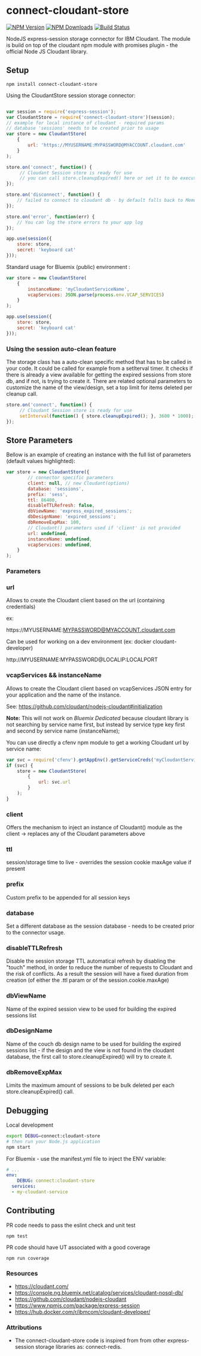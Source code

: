 # connect-cloudant-store

[![NPM Version][npm-image]][npm-url]
[![NPM Downloads][downloads-image]][downloads-url]
[![Build Status][travis-image]][travis-url]

NodeJS express-session storage connector for IBM Cloudant. 
The module is build on top of the cloudant npm module with promises plugin - the official Node JS Cloudant library.

## Setup

```
npm install connect-cloudant-store
```

Using the CloudantStore session storage connector:

```javascript

var session = require('express-session');
var CloudantStore = require('connect-cloudant-store')(session);
// example for local instance of cloudant - required params
// database 'sessions' needs to be created prior to usage
var store = new CloudantStore(
    {
        url: 'https://MYUSERNAME:MYPASSWORD@MYACCOUNT.cloudant.com'
    }
);

store.on('connect', function() {
     // Cloudant Session store is ready for use
     // you can call store.cleanupExpired() here or set it to be executed at an interval
});

store.on('disconnect', function() {
    // failed to connect to cloudant db - by default falls back to MemoryStore
});

store.on('error', function(err) {
    // You can log the store errors to your app log
});

app.use(session({
    store: store,
    secret: 'keyboard cat'
}));
```

Standard usage for Bluemix (public) environment :

```javascript
var store = new CloudantStore(
    {
        instanceName: 'myCloudantServiceName', 
        vcapServices: JSON.parse(process.env.VCAP_SERVICES)
    }
);

app.use(session({
    store: store,
    secret: 'keyboard cat'
}));
```

### Using the session auto-clean feature
The storage class has a auto-clean specific method that has to be called in your code. It could be called for example from a setIterval timer. It checks if there is already a view available for getting the expired sessions from store db, and if not, is trying to create it. There are related optional parameters to customize the name of the view/design, set a top limit for items deleted per cleanup call.

```javascript
store.on('connect', function() {
     // Cloudant Session store is ready for use
     setInterval(function() { store.cleanupExpired(); }, 3600 * 1000); here or set it to be executed at an interval
});
```

## Store Parameters

Bellow is an example of creating an instance with the full list of parameters (default values highlighted):

```javascript
var store = new CloudantStore({
        // connector specific parameters
        client: null, // new Cloudant(options)
        database: 'sessions',
        prefix: 'sess',
        ttl: 86400,
        disableTTLRefresh: false,
        dbViewName: 'express_expired_sessions';
        dbDesignName: 'expired_sessions';
        dbRemoveExpMax: 100,
        // Cloudant() parameters used if 'client' is not provided
        url: undefined,
        instanceName: undefined,
        vcapServices: undefined,
    }
);

```

### Parameters

### url
Allows to create the Cloudant client based on the url (containing credentials)

ex:

https://MYUSERNAME:MYPASSWORD@MYACCOUNT.cloudant.com

Can be used for working on a dev environment (ex: docker cloudant-developer) 

http://MYUSERNAME:MYPASSWORD@LOCALIP:LOCALPORT

### vcapServices && instanceName
Allows to create the Cloudant client based on vcapServices JSON entry for your application and the name of the instance.

See: https://github.com/cloudant/nodejs-cloudant#initialization

**Note:** This will not work on *Bluemix Dedicated* because cloudant library is not searching by service name first, but instead by service type key first
and second by service name (instanceName);

You can use directly a cfenv npm module to get a working Cloudant url by service name:

```javascript
var svc = require('cfenv').getAppEnv().getServiceCreds('myCloudantServiceName');
if (svc) {
    store = new CloudantStore(
        {
            url: svc.url
        }
    );
}
```

### client
Offers the mechanism to inject an instance of Cloudant() module as the client  -> replaces any of the Cloudant parameters above

### ttl
session/storage time to live - overrides the session cookie maxAge value if present

### prefix
Custom prefix to be appended for all session keys

### database
Set a different database as the session database - needs to be created prior to the connector usage.

### disableTTLRefresh
Disable the session storage TTL automatical refresh by disabling the "touch" method, in order to reduce the number of requests
to Cloudant and the risk of conflicts. As a result the session will have a fixed duration from creation (of either the .ttl param or of the session.cookie.maxAge)

### dbViewName
Name of the expired session view to be used for building the expired sessions list

### dbDesignName
Name of the couch db design name to be used for building the expired sessions list - if the design and the view is not found in the cloudant database, the first call to store.cleanupExpired() will try to create it.

### dbRemoveExpMax
Limits the maximum amount of sessions to be bulk deleted per each store.cleanupExpired() call.

## Debugging

Local development

```bash
export DEBUG=connect:cloudant-store
# then run your Node.js application
npm start
```

For Bluemix - use the manifest.yml file to inject the ENV variable:

```yml
# ...
env:
    DEBUG: connect:cloudant-store
  services:
  - my-cloudant-service
```

## Contributing

PR code needs to pass the eslint check and unit test

```
npm test
```

PR code should have UT associated with a good coverage

```
npm run coverage
```

### Resources

- https://cloudant.com/
- https://console.ng.bluemix.net/catalog/services/cloudant-nosql-db/
- https://github.com/cloudant/nodejs-cloudant
- https://www.npmjs.com/package/express-session
- https://hub.docker.com/r/ibmcom/cloudant-developer/

### Attributions
- The connect-cloudant-store code is inspired from from other express-session storage libraries as: connect-redis.

[npm-image]: https://img.shields.io/npm/v/connect-cloudant-store.svg
[npm-url]: https://npmjs.org/package/connect-cloudant-store
[travis-image]: https://img.shields.io/travis/adriantanasa/connect-cloudant-store/master.svg
[travis-url]: https://travis-ci.org/adriantanasa/connect-cloudant-store
[downloads-image]: https://img.shields.io/npm/dm/connect-cloudant-store.svg
[downloads-url]: https://npmjs.org/package/connect-cloudant-store
